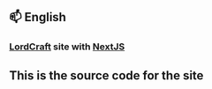 
## 📫 English

### [**LordCraft**](https://www.lord-craft.tk) site with [**NextJS**](https://www.nextjs.org)

## This is the source code for the site
